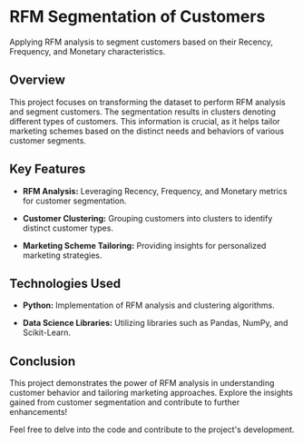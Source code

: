 # RFM Segmentation of Customers

Applying RFM analysis to segment customers based on their Recency, Frequency, and Monetary characteristics.

## Overview

This project focuses on transforming the dataset to perform RFM analysis and segment customers. The segmentation results in clusters denoting different types of customers. This information is crucial, as it helps tailor marketing schemes based on the distinct needs and behaviors of various customer segments.

## Key Features

- **RFM Analysis:** Leveraging Recency, Frequency, and Monetary metrics for customer segmentation.

- **Customer Clustering:** Grouping customers into clusters to identify distinct customer types.

- **Marketing Scheme Tailoring:** Providing insights for personalized marketing strategies.

## Technologies Used

- **Python:** Implementation of RFM analysis and clustering algorithms.

- **Data Science Libraries:** Utilizing libraries such as Pandas, NumPy, and Scikit-Learn.

## Conclusion

This project demonstrates the power of RFM analysis in understanding customer behavior and tailoring marketing approaches. Explore the insights gained from customer segmentation and contribute to further enhancements!

Feel free to delve into the code and contribute to the project's development.
